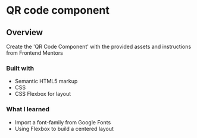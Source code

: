 # QR code component

## Overview

Create the 'QR Code Component' with the provided assets and instructions from Frontend Mentors

### Built with

- Semantic HTML5 markup
- CSS
- CSS Flexbox for layout

### What I learned

- Import a font-family from Google Fonts
- Using Flexbox to build a centered layout
